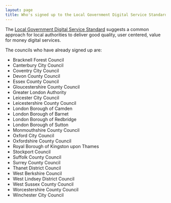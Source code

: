 ```yaml
---
layout: page
title: Who's signed up to the Local Government Digital Service Standard
---
```


The [Local Government Digital Service Standard](/service-standard) suggests a common approach for local authorities to deliver good quality, user centered, value for money digital services.

The councils who have already signed up are:

- Bracknell Forest Council
- Canterbury City Council
- Coventry City Council
- Devon County Council
- Essex County Council
- Gloucestershire County Council
- Greater London Authority
- Leicester City Council
- Leicestershire County Council
- London Borough of Camden
- London Borough of Barnet
- London Borough of Redbridge
- London Borough of Sutton
- Monmouthshire County Council
- Oxford City Council
- Oxfordshire County Council
- Royal Borough of Kingston upon Thames
- Stockport Council
- Suffolk County Council
- Surrey County Council
- Thanet District Council
- West Berkshire Council
- West Lindsey District Council
- West Sussex County Council
- Worcestershire County Council
- Winchester City Council